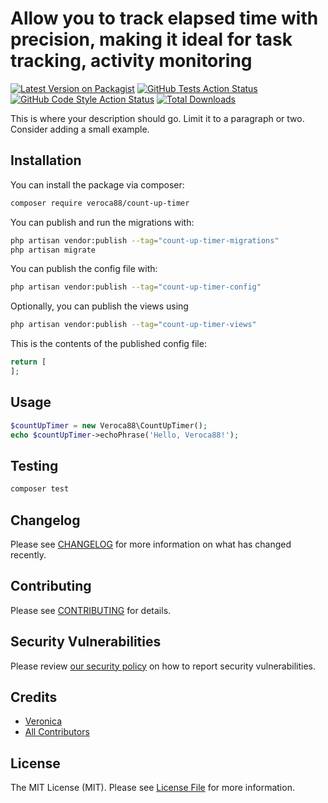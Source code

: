 # Allow you to track elapsed time with precision, making it ideal for task tracking, activity monitoring

[![Latest Version on Packagist](https://img.shields.io/packagist/v/veroca88/count-up-timer.svg?style=flat-square)](https://packagist.org/packages/veroca88/count-up-timer)
[![GitHub Tests Action Status](https://img.shields.io/github/actions/workflow/status/veroca88/count-up-timer/run-tests.yml?branch=main&label=tests&style=flat-square)](https://github.com/veroca88/count-up-timer/actions?query=workflow%3Arun-tests+branch%3Amain)
[![GitHub Code Style Action Status](https://img.shields.io/github/actions/workflow/status/veroca88/count-up-timer/fix-php-code-styling.yml?branch=main&label=code%20style&style=flat-square)](https://github.com/veroca88/count-up-timer/actions?query=workflow%3A"Fix+PHP+code+styling"+branch%3Amain)
[![Total Downloads](https://img.shields.io/packagist/dt/veroca88/count-up-timer.svg?style=flat-square)](https://packagist.org/packages/veroca88/count-up-timer)



This is where your description should go. Limit it to a paragraph or two. Consider adding a small example.

## Installation

You can install the package via composer:

```bash
composer require veroca88/count-up-timer
```

You can publish and run the migrations with:

```bash
php artisan vendor:publish --tag="count-up-timer-migrations"
php artisan migrate
```

You can publish the config file with:

```bash
php artisan vendor:publish --tag="count-up-timer-config"
```

Optionally, you can publish the views using

```bash
php artisan vendor:publish --tag="count-up-timer-views"
```

This is the contents of the published config file:

```php
return [
];
```

## Usage

```php
$countUpTimer = new Veroca88\CountUpTimer();
echo $countUpTimer->echoPhrase('Hello, Veroca88!');
```

## Testing

```bash
composer test
```

## Changelog

Please see [CHANGELOG](CHANGELOG.md) for more information on what has changed recently.

## Contributing

Please see [CONTRIBUTING](.github/CONTRIBUTING.md) for details.

## Security Vulnerabilities

Please review [our security policy](../../security/policy) on how to report security vulnerabilities.

## Credits

- [Veronica](https://github.com/veroca88)
- [All Contributors](../../contributors)

## License

The MIT License (MIT). Please see [License File](LICENSE.md) for more information.
